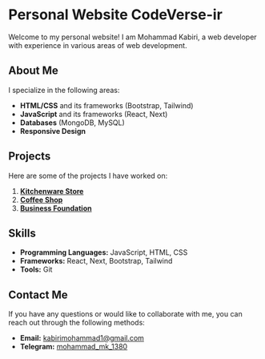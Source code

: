 # Personal Website CodeVerse-ir  

Welcome to my personal website! I am Mohammad Kabiri, a web developer with experience in various areas of web development.  

## About Me  

I specialize in the following areas:  
- **HTML/CSS** and its frameworks (Bootstrap, Tailwind)  
- **JavaScript** and its frameworks (React, Next)  
- **Databases** (MongoDB, MySQL)  
- **Responsive Design**  

## Projects  

Here are some of the projects I have worked on:  

1. **[Kitchenware Store](https://kitchenware.vercel.app/)**   
2. **[Coffee Shop](https://coffee-shop-zeta-two.vercel.app)**  
3. **[Business Foundation](https://business-rosy.vercel.app)**  

## Skills  

- **Programming Languages:** JavaScript, HTML, CSS  
- **Frameworks:** React, Next, Bootstrap, Tailwind  
- **Tools:** Git  

## Contact Me  

If you have any questions or would like to collaborate with me, you can reach out through the following methods:  

- **Email:** [kabirimohammad1@gmail.com](mailto:kabirimohammad1@gmail.com)  
- **Telegram:** [mohammad_mk_1380](https://t.me/mohammad_mk_1380)
